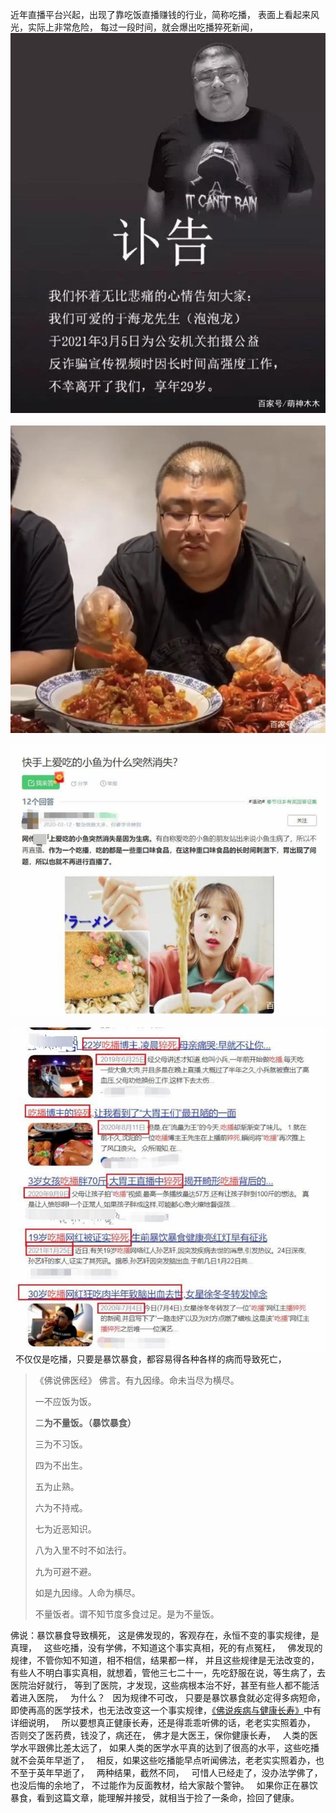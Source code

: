 近年直播平台兴起，出现了靠吃饭直播赚钱的行业，简称吃播，
表面上看起来风光，实际上非常危险，
每过一段时间，就会爆出吃播猝死新闻，
![](images/caef76094b36acaf22b1700a1067a61800e99c3d.jpeg)
&nbsp;
![](images/54fbb2fb43166d2263f06046dab739ff9252d2fd.jpeg)
&nbsp;
![](images/fc1f4134970a304e75e60c7b4c5c978ecb175c83.jpeg)
&nbsp;
![](images/c2cec3fdfc03924502affeb7180094ca7c1e2588.jpeg)
&nbsp;
不仅仅是吃播，只要是暴饮暴食，都容易得各种各样的病而导致死亡，

> 《佛说佛医经》
> 佛言。有九因缘。命未当尽为横尽。
> 
> 一不应饭为饭。
> 
> 二**为不量饭。（暴饮暴食）**
> 
> 三为不习饭。
> 
> 四为不出生。
> 
> 五为止熟。
> 
> 六为不持戒。
> 
> 七为近恶知识。
> 
> 八为入里不时不如法行。
> 
> 九为可避不避。
> 
> 如是九因缘。人命为横尽。
> 
> 不量饭者。谓不知节度多食过足。是为不量饭。

佛说：暴饮暴食导致横死，
这是佛发现的，客观存在，永恒不变的事实规律，是真理，
&nbsp;
这些吃播，没有学佛，不知道这个事实真相，死的有点冤枉，
&nbsp;
佛发现的规律，不管你知不知道，相不相信，结果都一样，
并且这些规律是无法改变的，
&nbsp;
有些人不明白事实真相，就想着，管他三七二十一，先吃舒服在说，等生病了，去医院治好就行，
等到了医院，才发现，这些病根本治不好，甚至有些人都不能活着进入医院，
&nbsp;
为什么？
&nbsp;
因为规律不可改，
只要是暴饮暴食就必定得多病短命，
即使再高的医学技术，也无法改变这一个事实规律，[《佛说疾病与健康长寿》](https://www.kancloud.cn/luojiangtao/foshuojiankang)中有详细说明，
&nbsp;
所以要想真正健康长寿，还是得乖乖听佛的话，老老实实照着办，
否则交了医药费，钱没了，病还在，
佛才是大医王，保你健康长寿，
&nbsp;
人类的医学水平跟佛比差太远了，
如果人类的医学水平真的达到了很高的水平，这些吃播就不会英年早逝了，
&nbsp;
相反，如果这些吃播能早点听闻佛法，老老实实照着办，也不至于英年早逝了，
&nbsp;
两种结果，截然不同，
&nbsp;
可惜人已经走了，没办法学佛了，也没后悔的余地了，
不过能作为反面教材，给大家敲个警钟。
&nbsp;
如果你正在暴饮暴食，看到这篇文章，能理解并接受，就相当于捡了一条命，捡回了健康。




